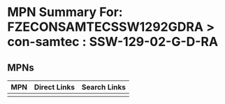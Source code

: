



# MPN Summary For: FZECONSAMTECSSW1292GDRA > con-samtec : SSW-129-02-G-D-RA

## MPNs
  

|MPN|Direct Links|Search Links|
| :--- | :--- | :--- |
||||
